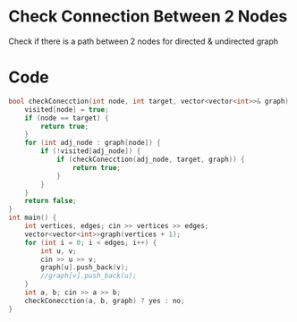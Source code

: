 # Check Connection Between 2 Nodes
Check if there is a path between 2 nodes for directed & undirected graph
# Code
```cpp
bool checkConecction(int node, int target, vector<vector<int>>& graph) {
    visited[node] = true;
    if (node == target) {
        return true;
    }
    for (int adj_node : graph[node]) {
        if (!visited[adj_node]) {
            if (checkConecction(adj_node, target, graph)) {
                return true;
            }
        }
    }
    return false;
}
int main() {
    int vertices, edges; cin >> vertices >> edges;
    vector<vector<int>>graph(vertices + 1);
    for (int i = 0; i < edges; i++) {
        int u, v;
        cin >> u >> v;
        graph[u].push_back(v);
        //graph[v].push_back(u);
    }
    int a, b; cin >> a >> b;  
    checkConecction(a, b, graph) ? yes : no;
}
```
